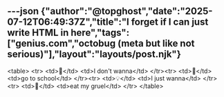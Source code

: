 ---json
{"author":"@topghost","date":"2025-07-12T06:49:37Z","title":"I forget if I can just write HTML in here","tags":["genius.com","octobug (meta but like not serious)"],"layout":"layouts/post.njk"}
---
&#x3C;table&#x3E;
&#x3C;tr&#x3E;
&#x3C;td&#x3E;&#x1F6AB;&#x3C;/td&#x3E;
&#x3C;td&#x3E;I don&#x27;t wanna&#x3C;/td&#x3E;
&#x3C;/tr&#x3E;&#x3C;tr&#x3E;
&#x3C;td&#x3E;&#x1F34E;&#x3C;/td&#x3E;
&#x3C;td&#x3E;go to school&#x3C;/td&#x3E;
&#x3C;/tr&#x3E;&#x3C;tr&#x3E;
&#x3C;td&#x3E;&#x1F4A1;&#x3C;/td&#x3E;
&#x3C;td&#x3E;I just wanna&#x3C;/td&#x3E;
&#x3C;/tr&#x3E;&#x3C;tr&#x3E;
&#x3C;td&#x3E;&#x1F963;&#x3C;/td&#x3E;
&#x3C;td&#x3E;eat my gruel&#x3C;/td&#x3E;
&#x3C;/tr&#x3E;
&#x3C;/table&#x3E;
